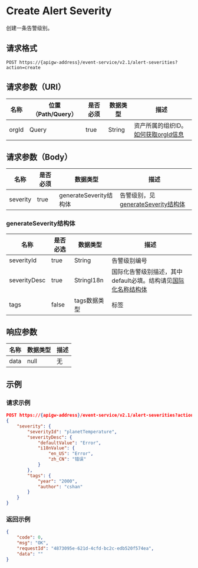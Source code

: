 # Create Alert Severity

创建一条告警级别。

## 请求格式

```
POST https://{apigw-address}/event-service/v2.1/alert-severities?action=create
```

## 请求参数（URI）

| 名称          | 位置（Path/Query） | 是否必须 | 数据类型 | 描述      |
|---------------|------------------|----------|-----------|--------------|
| orgId         | Query            | true     | String    | 资产所属的组织ID。[如何获取orgId信息](/docs/api/zh_CN/latest/api_faqs#id-orgid-orgid)                |


## 请求参数（Body）
| 名称 | 是否必须 | 数据类型 | 描述 |
|------|-----------------|-----------|-------------|
| severity |  true  |  generateSeverity结构体  |  告警级别，见[generateSeverity结构体](create_alert_severity#generateseverity-generateseverity)   |



### generateSeverity结构体 <generateseverity>

| 名称   | 是否必选| 数据类型 | 描述                          |
|--------------|--------------|--------------|-------------------------------------|
| severityId   | true         | String       | 告警级别编号|
| severityDesc | true         | StringI18n   | 国际化告警级别描述，其中default必填。结构请见[国际化名称结构体](/docs/api/zh_CN/latest/api_faqs.html#id3)|
| tags         | false        | tags数据类型 | 标签|



## 响应参数

| 名称  | 数据类型      | 描述               |
|-------|----------------|---------------------------|
|  data   |  null   |  无   |



## 示例

### 请求示例

```json
POST https://{apigw-address}/event-service/v2.1/alert-severities?action=create&orgId=1c499110e8800000
{
	"severity": {
		"severityId": "planetTemperature",
		"severityDesc": {
			"defaultValue": "Error",
			"i18nValue": {
				"en_US": "Error",
				"zh_CN": "错误"
			}
		},		
		"tags": {
			"year": "2000",
			"author": "cshan"
		}
	}
}
```

### 返回示例

```json
{
	"code": 0,
	"msg": "OK",
	"requestId": "4873095e-621d-4cfd-bc2c-edb520f574ea",
	"data": ""    
}
```
